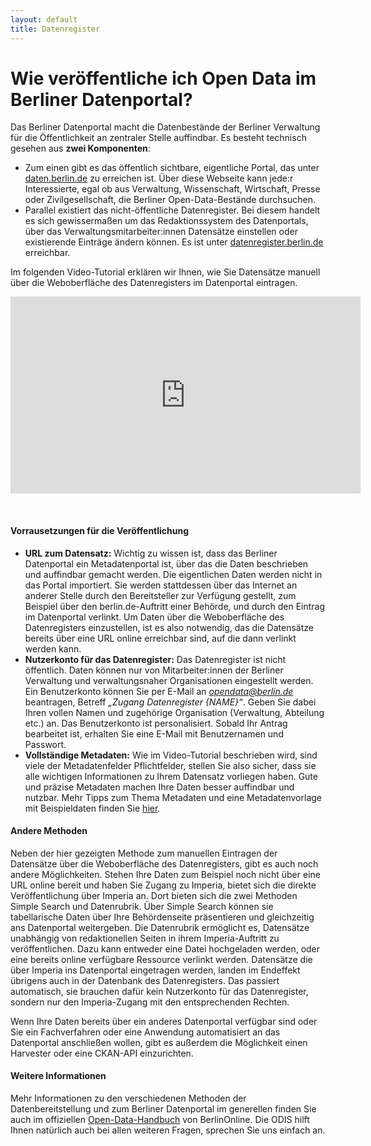 ```yaml
---
layout: default
title: Datenregister
---
```


# Wie veröffentliche ich Open Data im Berliner Datenportal?

Das Berliner Datenportal macht die Datenbestände der Berliner Verwaltung für die Öffentlichkeit an zentraler Stelle auffindbar. Es besteht technisch gesehen aus **zwei Komponenten**:

- Zum einen gibt es das öffentlich sichtbare, eigentliche Portal, das unter [daten.berlin.de](https://daten.berlin.de) zu erreichen ist. Über diese Webseite kann jede:r Interessierte, egal ob aus Verwaltung, Wissenschaft, Wirtschaft, Presse oder Zivilgesellschaft, die Berliner Open-Data-Bestände durchsuchen.
- Parallel existiert das nicht-öffentliche Datenregister. Bei diesem handelt es sich gewissermaßen um das Redaktionssystem des Datenportals, über das Verwaltungsmitarbeiter:innen Datensätze einstellen oder existierende Einträge ändern können. Es ist unter [datenregister.berlin.de](https://datenregister.berlin.de) erreichbar. 

Im folgenden Video-Tutorial erklären wir Ihnen, wie Sie Datensätze manuell über die Weboberfläche des Datenregisters im Datenportal eintragen.


<p style="text-align: center;">
<iframe width="560" height="315" src="https://youtube.com/embed/tSyVYAolJog" frameborder="0" allow="accelerometer; autoplay; encrypted-media; gyroscope; picture-in-picture" allowfullscreen></iframe>
</p>
<br>

#### Vorrausetzungen für die Veröffentlichung
- **URL zum Datensatz:** Wichtig zu wissen ist, dass das Berliner Datenportal ein Metadatenportal ist, über das die Daten beschrieben und auffindbar gemacht werden. Die eigentlichen Daten werden nicht in das Portal importiert. Sie werden stattdessen über das Internet an anderer Stelle durch den Bereitsteller zur Verfügung gestellt, zum Beispiel über den berlin.de-Auftritt einer Behörde, und durch den Eintrag im Datenportal verlinkt. Um Daten über die Weboberfläche des Datenregisters einzustellen, ist es also notwendig, das die Datensätze bereits über eine URL online erreichbar sind, auf die dann verlinkt werden kann.
- **Nutzerkonto für das Datenregister:** Das Datenregister ist nicht öffentlich. Daten können nur von Mitarbeiter:innen der Berliner Verwaltung und verwaltungsnaher Organisationen eingestellt werden. Ein Benutzerkonto können Sie per E-Mail an *opendata@berlin.de* beantragen, Betreff *„Zugang Datenregister {NAME}“*. Geben Sie dabei Ihren vollen Namen und zugehörige Organisation (Verwaltung, Abteilung etc.) an. Das Benutzerkonto ist personalisiert. Sobald Ihr Antrag bearbeitet ist, erhalten Sie eine E-Mail mit Benutzernamen und Passwort.
- **Vollständige Metadaten:** Wie im Video-Tutorial beschrieben wird, sind viele der Metadatenfelder Pflichtfelder, stellen Sie also sicher, dass sie alle wichtigen Informationen zu Ihrem Datensatz vorliegen haben. Gute und präzise Metadaten machen Ihre Daten besser auffindbar und nutzbar. Mehr Tipps zum Thema Metadaten und eine Metadatenvorlage mit Beispieldaten finden Sie [hier](metadaten.html).

#### Andere Methoden
Neben der hier gezeigten Methode zum manuellen Eintragen der Datensätze über die Weboberfläche des Datenregisters, gibt es auch noch andere Möglichkeiten. Stehen Ihre Daten zum Beispiel noch nicht über eine URL online bereit und haben Sie Zugang zu Imperia, bietet sich die direkte Veröffentlichung über Imperia an. Dort bieten sich die zwei Methoden Simple Search und Datenrubrik. Über Simple Search können sie tabellarische Daten über Ihre Behördenseite präsentieren und gleichzeitig ans Datenportal weitergeben. Die Datenrubrik ermöglicht es, Datensätze unabhängig von redaktionellen Seiten in ihrem Imperia-Auftritt zu veröffentlichen. Dazu kann entweder eine Datei hochgeladen werden, oder eine bereits online verfügbare Ressource verlinkt werden. Datensätze die über Imperia ins Datenportal eingetragen werden, landen im Endeffekt übrigens auch in der Datenbank des Datenregisters. Das passiert automatisch, sie brauchen dafür kein Nutzerkonto für das Datenregister, sondern nur den Imperia-Zugang mit den entsprechenden Rechten.

Wenn Ihre Daten bereits über ein anderes Datenportal verfügbar sind oder Sie ein Fachverfahren oder eine Anwendung automatisiert an das Datenportal anschließen wollen, gibt es außerdem die Möglichkeit einen Harvester oder eine CKAN-API einzurichten.
#### Weitere Informationen
Mehr Informationen zu den verschiedenen Methoden der Datenbereitstellung und zum Berliner Datenportal im generellen finden Sie auch im offiziellen [Open-Data-Handbuch](https://berlinonline.github.io/open-data-handbuch/#wege-der-veröffentlichung) von BerlinOnline.
Die ODIS hilft Ihnen natürlich auch bei allen weiteren Fragen, sprechen Sie uns einfach an.